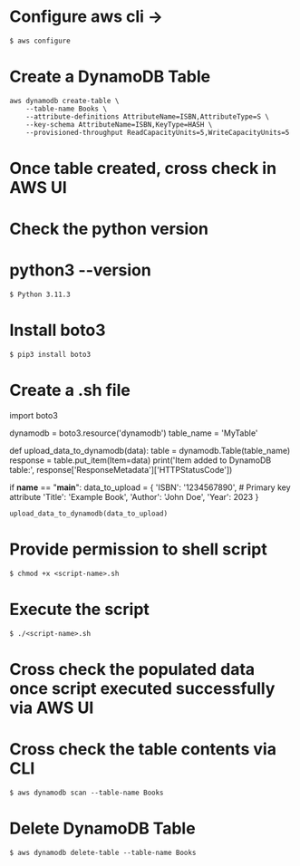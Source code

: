 <!-- START -->

# Configure aws cli -> 
    $ aws configure 

# Create a DynamoDB Table
    aws dynamodb create-table \
        --table-name Books \
        --attribute-definitions AttributeName=ISBN,AttributeType=S \
        --key-schema AttributeName=ISBN,KeyType=HASH \
        --provisioned-throughput ReadCapacityUnits=5,WriteCapacityUnits=5

# Once table created, cross check in AWS UI

# Check the python version
# python3 --version
    $ Python 3.11.3

# Install boto3 
    $ pip3 install boto3

# Create a <script-name>.sh file 
import boto3

dynamodb = boto3.resource('dynamodb')
table_name = 'MyTable'

def upload_data_to_dynamodb(data):
    table = dynamodb.Table(table_name)
    response = table.put_item(Item=data)
    print('Item added to DynamoDB table:', response['ResponseMetadata']['HTTPStatusCode'])

if __name__ == "__main__":
    data_to_upload = {
        'ISBN': '1234567890',  # Primary key attribute
        'Title': 'Example Book',
        'Author': 'John Doe',
        'Year': 2023
    }

    upload_data_to_dynamodb(data_to_upload)

# Provide permission to shell script
    $ chmod +x <script-name>.sh 

# Execute the script
    $ ./<script-name>.sh

# Cross check the populated data once script executed successfully via AWS UI

# Cross check the table contents via CLI
    $ aws dynamodb scan --table-name Books

# Delete DynamoDB Table
    $ aws dynamodb delete-table --table-name Books

<!-- END  -->